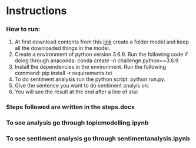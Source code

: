 # Instructions

### How to run:
1. At first download contents from this [link](https://drive.google.com/drive/folders/1zpIGSyokzJx_UDetiFMI3twkselyvjGk?usp=sharing) create a folder model and keep all the downloaded things in the model.
2. Create a environment of python version 3.6.9. Run the following code if doing through anaconda: conda create -n challenge python==3.6.9
3. Install the dependencies in the environment. Run the following command: pip install -r requirements.txt
4. To do sentiment analysis run the python script: python run.py.
5. Give the sentence you want to do sentiment analyis on.
6. You will see the result at the end after a line of star.



### Steps followed are written in the steps.docx

### To see analysis go through topicmodelling.ipynb

### To see sentiment analysis go through sentimentanalysis.ipynb

